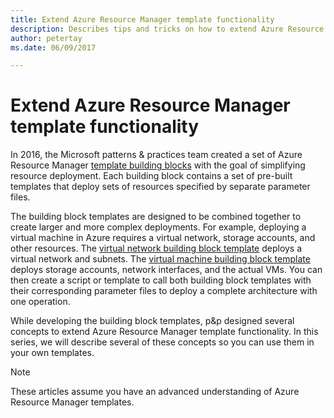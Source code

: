 ```yaml
---
title: Extend Azure Resource Manager template functionality
description: Describes tips and tricks on how to extend Azure Resource Manager template functionality
author: petertay
ms.date: 06/09/2017

---
```


# Extend Azure Resource Manager template functionality

In 2016, the Microsoft patterns & practices team created a set of Azure Resource Manager [template building blocks](https://github.com/mspnp/template-building-blocks/wiki) with the goal of simplifying resource deployment. Each building block contains a set of pre-built templates that deploy sets of resources specified by separate parameter files.

The building block templates are designed to be combined together to create larger and more complex deployments. For example, deploying a virtual machine in Azure requires a virtual network, storage accounts, and other resources. The [virtual network building block template](https://github.com/mspnp/template-building-blocks/wiki/VNet-(v1)) deploys a virtual network and subnets. The [virtual machine building block template](https://github.com/mspnp/template-building-blocks/wiki/Windows-and-Linux-VMs-(v1)) deploys storage accounts, network interfaces, and the actual VMs. You can then create a script or template to call both building block templates with their corresponding parameter files to deploy a complete architecture with one operation.

While developing the building block templates, p&p designed several concepts to extend Azure Resource Manager template functionality. In this series, we will describe several of these concepts so you can use them in your own templates.

> [!NOTE]
> These articles assume you have an advanced understanding of Azure Resource Manager templates.